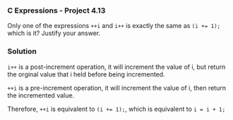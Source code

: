 ### C Expressions - Project 4.13

Only one of the expressions ```++i``` and ```i++``` is exactly the same as ```(i += 1);``` which is it?
Justify your answer.

### Solution

```i++``` is a post-increment operation, it will increment the value of i, but return the orginal value that i held before being incremented.

```++i``` is a pre-increment operation, it will increment the value of i, then return the incremented value.

Therefore, ```++i``` is equivalent to  ```(i += 1);```, which is equivalent to ```i = i + 1;```

